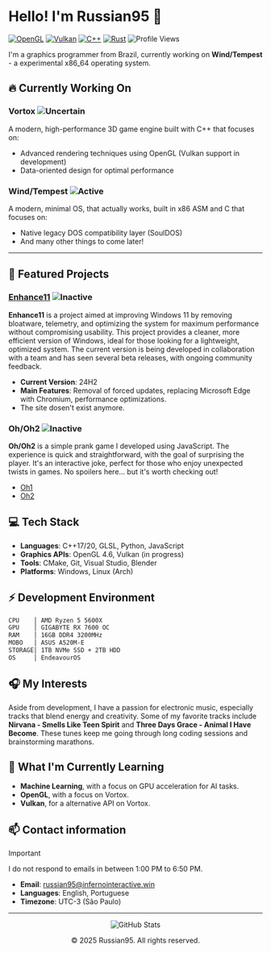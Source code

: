 # Hello! I'm Russian95 👋

[![OpenGL](https://img.shields.io/badge/OpenGL-%23FFFFFF.svg?style=flat&logo=opengl)](https://www.opengl.org/)
[![Vulkan](https://img.shields.io/badge/Vulkan-%23AC162C.svg?style=flat&logo=vulkan)](https://www.vulkan.org/)
[![C++](https://img.shields.io/badge/C++-%2300599C.svg?style=flat&logo=c%2B%2B&logoColor=white)](https://isocpp.org/)
[![Rust](https://img.shields.io/badge/Rust-%23000000.svg?style=flat&logo=rust&logoColor=white)](https://www.rust-lang.org/)
![Profile Views](https://komarev.com/ghpvc/?username=russian95cre&color=brightgreen)

I'm a graphics programmer from Brazil, currently working on **Wind/Tempest** - a experimental x86_64 operating system.

## 🔥 Currently Working On

### **Vortox** ![Uncertain](https://img.shields.io/badge/Status-Uncertain-lightgrey)
A modern, high-performance 3D game engine built with C++ that focuses on:
- Advanced rendering techniques using OpenGL (Vulkan support in development)
- Data-oriented design for optimal performance

### **Wind/Tempest** ![Active](https://img.shields.io/badge/Status-Active-success)
A modern, minimal OS, that actually works, built in x86 ASM and C that focuses on:
- Native legacy DOS compatibility layer (SoulDOS)
- And many other things to come later!

---

## 📖 Featured Projects

### [Enhance11](https://russian95cre.github.io/Enhance11) ![Inactive](https://img.shields.io/badge/Status-Inactive-red)
**Enhance11** is a project aimed at improving Windows 11 by removing bloatware, telemetry, and optimizing the system for maximum performance without compromising usability. This project provides a cleaner, more efficient version of Windows, ideal for those looking for a lightweight, optimized system. The current version is being developed in collaboration with a team and has seen several beta releases, with ongoing community feedback.

- **Current Version**: 24H2
- **Main Features**: Removal of forced updates, replacing Microsoft Edge with Chromium, performance optimizations.
- The site dosen't exist anymore.

### Oh/Oh2 ![Inactive](https://img.shields.io/badge/Status-Inactive-red)
**Oh/Oh2** is a simple prank game I developed using JavaScript. The experience is quick and straightforward, with the goal of surprising the player. It's an interactive joke, perfect for those who enjoy unexpected twists in games. No spoilers here... but it's worth checking out!

- [Oh1](https://russian95cre.github.io/Oh)
- [Oh2](https://russian95cre.github.io/Oh2)

## 💻 Tech Stack
- **Languages**: C++17/20, GLSL, Python, JavaScript
- **Graphics APIs**: OpenGL 4.6, Vulkan (in progress)
- **Tools**: CMake, Git, Visual Studio, Blender
- **Platforms**: Windows, Linux (Arch)

## ⚡ Development Environment
```bash
CPU    │ AMD Ryzen 5 5600X
GPU    │ GIGABYTE RX 7600 OC
RAM    │ 16GB DDR4 3200MHz
MOBO   │ ASUS A520M-E
STORAGE│ 1TB NVMe SSD + 2TB HDD
OS     │ EndeavourOS
```

## 🎧 My Interests

Aside from development, I have a passion for electronic music, especially tracks that blend energy and creativity. Some of my favorite tracks include **Nirvana - Smells Like Teen Spirit** and **Three Days Grace - Animal I Have Become**. These tunes keep me going through long coding sessions and brainstorming marathons.

## 🌱 What I'm Currently Learning

- **Machine Learning**, with a focus on GPU acceleration for AI tasks.
- **OpenGL**, with a focus on Vortox.
- **Vulkan**, for a alternative API on Vortox.

## 📫 Contact information

> [!IMPORTANT]
> I do not respond to emails in between 1:00 PM to 6:50 PM.

- **Email**: russian95@infernointeractive.win
- **Languages**: English, Portuguese
- **Timezone**: UTC-3 (São Paulo)

---

<div align="center">
  
![GitHub Stats](https://github-readme-stats.vercel.app/api?username=russian95cre&show_icons=true&theme=dark)

© 2025 Russian95. All rights reserved.

</div>
